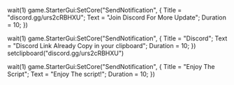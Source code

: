 wait(1)
game.StarterGui:SetCore("SendNotification", {
Title = "discord.gg/urs2cRBHXU"; 
Text = "Join Discord For More Update";
Duration = 10; 
})


wait(1)
game.StarterGui:SetCore("SendNotification", {
Title = "Discord"; 
Text = "Discord Link Already Copy in your clipboard";
Duration = 10; 
})
setclipboard("discord.gg/urs2cRBHXU")

wait(1)
game.StarterGui:SetCore("SendNotification", {
Title = "Enjoy The Script"; 
Text = "Enjoy The script!";
Duration = 10; 
})
